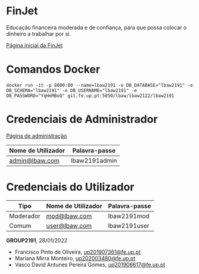 # FinJet
Educação financeira moderada e de confiança, para que possa colocar o dinheiro a trabalhar por si.

[Página inicial da FinJet](http://lbaw2191.lbaw.fe.up.pt/)

# Comandos Docker
```
docker run -it -p 8000:80 --name=lbaw2191 -e DB_DATABASE="lbaw2191" -e DB_SCHEMA="lbaw2191" -e DB_USERNAME="lbaw2191" -e DB_PASSWORD="YqHeMBoQ" git.fe.up.pt:5050/lbaw/lbaw2122/lbaw2191
```

# Credenciais de Administrador

[Página de administração](http://lbaw2191.lbaw.fe.up.pt/admin/)

| Nome de Utilizador | Palavra-passe |
|---|---|
| admin@lbaw.com | lbaw2191admin |

# Credenciais do Utilizador

| Tipo | Nome de Utilizador | Palavra-passe |
|---|---|---|
| Moderador | mod@lbaw.com | lbaw2191mod |
| Comum | user@lbaw.com | lbaw2191user |

**GROUP2191**, 28/01/2022

* Francisco Pinto de Oliveira, [up201907361@fe.up.pt](mailto:up201907361@fe.up.pt)
* Mariana Mirra Monteiro, [up202003480@fe.up.pt](mailto:up202003480@fe.up.pt) 
* Vasco David Antunes Pereira Gomes, [up201906617@fe.up.pt](mailto:up201906617@fe.up.pt)
